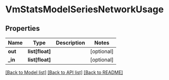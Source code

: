 # VmStatsModelSeriesNetworkUsage

## Properties
Name | Type | Description | Notes
------------ | ------------- | ------------- | -------------
**out** | **list[float]** |  | [optional] 
**_in** | **list[float]** |  | [optional] 

[[Back to Model list]](../README.md#documentation-for-models) [[Back to API list]](../README.md#documentation-for-api-endpoints) [[Back to README]](../README.md)


